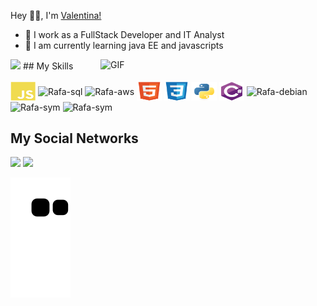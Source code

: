 Hey 👋🏽, I'm [Valentina!](https://vaporjawn.github.io) 

- 🔭 I work as a FullStack Developer and IT Analyst
- 🌱 I am currently learning java EE and javascripts
<img align="right" alt="GIF" src="https://raw.githubusercontent.com/rahul-jha98/rahul-jha98/main/techstack.gif" width="360px"/>

  <img height="180em" src="https://github-readme-stats.vercel.app/api?username=ValentinaSilva61&show_icons=true&theme=dracula&include_all_commits=true&count_private=true"/>
## My Skills
<div style="display: inline_block"><br>
  <img align="center" alt="Rafa-Js" height="30" width="40" src="https://raw.githubusercontent.com/devicons/devicon/master/icons/javascript/javascript-plain.svg">
  <img align="center" alt="Rafa-sql" height="30" width="40" src="https://icongr.am/devicon/oracle-original.svg?size=128&color=currentColor">
  <img align="center" alt="Rafa-aws" height="30" width="40" src="https://icongr.am/devicon/amazonwebservices-plain-wordmark.svg?size=128&color=fafafa">
  <img align="center" alt="Rafa-HTML" height="30" width="40" src="https://raw.githubusercontent.com/devicons/devicon/master/icons/html5/html5-original.svg">
  <img align="center" alt="Rafa-CSS" height="30" width="40" src="https://raw.githubusercontent.com/devicons/devicon/master/icons/css3/css3-original.svg">
  <img align="center" alt="Rafa-Python" height="30" width="40" src="https://raw.githubusercontent.com/devicons/devicon/master/icons/python/python-original.svg">
  <img align="center" alt="Rafa-Csharp" height="30" width="40" src="https://raw.githubusercontent.com/devicons/devicon/master/icons/csharp/csharp-original.svg">
  <img align="center" alt="Rafa-debian" height="30" width="40" src="https://icongr.am/devicon/debian-plain-wordmark.svg?size=128&color=fafafa">
  <img align="center" alt="Rafa-sym" height="30" width="40" src="https://icongr.am/devicon/symfony-original.svg?size=148&color=ffffff">
  <img align="center" alt="Rafa-sym" height="30" width="40" src="https://icongr.am/devicon/bootstrap-plain-wordmark.svg?size=148&color=ffffff">
</div>
  
 ## My Social Networks
<div> 
  
  <a href = "mailto:valentinaorianasv@gmail.com"><img src="https://img.shields.io/badge/-Gmail-%23333?style=for-the-badge&logo=gmail&logoColor=white" target="_blank"></a>
  <a href="https://www.linkedin.com/in/valentina-silva-8s/" target="_blank"><img src="https://img.shields.io/badge/-LinkedIn-%230077B5?style=for-the-badge&logo=linkedin&logoColor=white" target="_blank"></a> 
 
 ![Snake animation](https://github.com/ValentinaSilva61/ValentinaSilva61/blob/output/github-contribution-grid-snake.svg)
 
</div>
